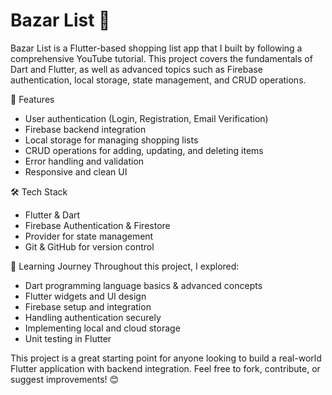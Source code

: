 # Bazar List 🛒

Bazar List is a Flutter-based shopping list app that I built by following a comprehensive YouTube tutorial. This project covers the fundamentals of Dart and Flutter, as well as advanced topics such as Firebase authentication, local storage, state management, and CRUD operations.

 🚀 Features
- User authentication (Login, Registration, Email Verification)
- Firebase backend integration
- Local storage for managing shopping lists
- CRUD operations for adding, updating, and deleting items
- Error handling and validation
- Responsive and clean UI

 🛠️ Tech Stack
- Flutter & Dart
- Firebase Authentication & Firestore
- Provider for state management
- Git & GitHub for version control

 📌 Learning Journey
Throughout this project, I explored:
- Dart programming language basics & advanced concepts
- Flutter widgets and UI design
- Firebase setup and integration
- Handling authentication securely
- Implementing local and cloud storage
- Unit testing in Flutter

This project is a great starting point for anyone looking to build a real-world Flutter application with backend integration. Feel free to fork, contribute, or suggest improvements! 😊
